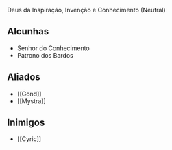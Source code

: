 Deus da Inspiração, Invenção e Conhecimento (Neutral)

## Alcunhas
- Senhor do Conhecimento
- Patrono dos Bardos

## Aliados
- [[Gond]]
- [[Mystra]]

## Inimigos
- [[Cyric]]